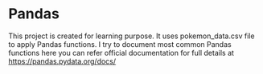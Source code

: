 # Pandas
This project is created for learning purpose. It uses pokemon_data.csv file to apply Pandas functions.
I try to document most common Pandas functions here you can refer official documentation for full details at https://pandas.pydata.org/docs/
